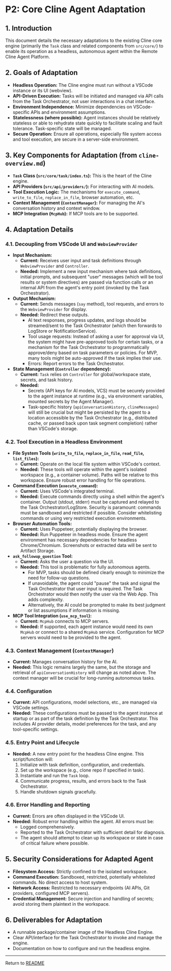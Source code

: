 # P2: Core Cline Agent Adaptation

## 1. Introduction

This document details the necessary adaptations to the existing Cline core engine (primarily the `Task` class and related components from `src/core/`) to enable its operation as a headless, autonomous agent within the Remote Cline Agent Platform.

## 2. Goals of Adaptation

*   **Headless Operation:** The Cline engine must run without a VSCode instance or its UI (webview).
*   **API-Driven Execution:** Tasks will be initiated and managed via API calls from the Task Orchestrator, not user interactions in a chat interface.
*   **Environment Independence:** Minimize dependencies on VSCode-specific APIs and environment assumptions.
*   **Statelessness (where possible):** Agent instances should be relatively stateless or able to rehydrate state quickly to facilitate scaling and fault tolerance. Task-specific state will be managed.
*   **Secure Operation:** Ensure all operations, especially file system access and tool execution, are secure in a server-side environment.

## 3. Key Components for Adaptation (from `cline-overview.md`)

*   **`Task` Class (`src/core/task/index.ts`):** This is the heart of the Cline engine.
*   **API Providers (`src/api/providers/`):** For interacting with AI models.
*   **Tool Execution Logic:** The mechanisms for `execute_command`, `write_to_file`, `replace_in_file`, browser automation, etc.
*   **Context Management (`ContextManager`):** For managing the AI's conversation history and context window.
*   **MCP Integration (`McpHub`):** If MCP tools are to be supported.

## 4. Adaptation Details

### 4.1. Decoupling from VSCode UI and `WebviewProvider`

*   **Input Mechanism:**
    *   **Current:** Receives user input and task definitions through `WebviewProvider` and `Controller`.
    *   **Needed:** Implement a new input mechanism where task definitions, initial prompts, and subsequent "user" messages (which will be tool results or system directives) are passed via function calls or an internal API from the agent's entry point (invoked by the Task Orchestrator).
*   **Output Mechanism:**
    *   **Current:** Sends messages (`say` method), tool requests, and errors to the `WebviewProvider` for display.
    *   **Needed:** Redirect these outputs.
        *   AI text responses, progress updates, and logs should be streamed/sent to the Task Orchestrator (which then forwards to LogStore or NotificationService).
        *   Tool usage requests: Instead of asking a user for approval via UI, the system might have pre-approved tools for certain tasks, or a mechanism for the Task Orchestrator to programmatically approve/deny based on task parameters or policies. For MVP, many tools might be auto-approved if the task implies their use.
        *   Errors: Report errors to the Task Orchestrator.
*   **State Management (`Controller` dependency):**
    *   **Current:** `Task` relies on `Controller` for global/workspace state, secrets, and task history.
    *   **Needed:**
        *   Secrets (API keys for AI models, VCS) must be securely provided to the agent instance at runtime (e.g., via environment variables, mounted secrets by the Agent Manager).
        *   Task-specific history (`apiConversationHistory`, `clineMessages`) will still be crucial but might be persisted by the agent to a location accessible by the Task Orchestrator (e.g., distributed cache, or passed back upon task segment completion) rather than VSCode's storage.

### 4.2. Tool Execution in a Headless Environment

*   **File System Tools (`write_to_file`, `replace_in_file`, `read_file`, `list_files`):**
    *   **Current:** Operate on the local file system within VSCode's context.
    *   **Needed:** These tools will operate within the agent's isolated workspace (e.g., a container volume). Paths will be relative to this workspace. Ensure robust error handling for file operations.
*   **Command Execution (`execute_command`):**
    *   **Current:** Uses VSCode's integrated terminal.
    *   **Needed:** Execute commands directly using a shell within the agent's container. Output (stdout, stderr) must be captured and relayed to the Task Orchestrator/LogStore. Security is paramount: commands must be sandboxed and restricted if possible. Consider whitelisting commands or using very restricted execution environments.
*   **Browser Automation Tools:**
    *   **Current:** Uses Puppeteer, potentially displaying the browser.
    *   **Needed:** Run Puppeteer in headless mode. Ensure the agent environment has necessary dependencies for headless Chrome/Chromium. Screenshots or extracted data will be sent to Artifact Storage.
*   **`ask_followup_question` Tool:**
    *   **Current:** Asks the user a question via the UI.
    *   **Needed:** This tool is problematic for fully autonomous agents.
        *   For MVP, tasks should be defined clearly enough to minimize the need for follow-up questions.
        *   If unavoidable, the agent could "pause" the task and signal the Task Orchestrator that user input is required. The Task Orchestrator would then notify the user via the Web App. This adds complexity.
        *   Alternatively, the AI could be prompted to make its best judgment or list assumptions if information is missing.
*   **MCP Tool Integration (`use_mcp_tool`):**
    *   **Current:** `McpHub` connects to MCP servers.
    *   **Needed:** If supported, each agent instance would need its own `McpHub` or connect to a shared `McpHub` service. Configuration for MCP servers would need to be provided to the agent.

### 4.3. Context Management (`ContextManager`)

*   **Current:** Manages conversation history for the AI.
*   **Needed:** This logic remains largely the same, but the storage and retrieval of `apiConversationHistory` will change as noted above. The context manager will be crucial for long-running autonomous tasks.

### 4.4. Configuration

*   **Current:** API configurations, model selections, etc., are managed via VSCode settings.
*   **Needed:** These configurations must be passed to the agent instance at startup or as part of the task definition by the Task Orchestrator. This includes AI provider details, model preferences for the task, and any tool-specific settings.

### 4.5. Entry Point and Lifecycle

*   **Needed:** A new entry point for the headless Cline engine. This script/function will:
    1.  Initialize with task definition, configuration, and credentials.
    2.  Set up the workspace (e.g., clone repo if specified in task).
    3.  Instantiate and run the `Task` loop.
    4.  Communicate progress, results, and errors back to the Task Orchestrator.
    5.  Handle shutdown signals gracefully.

### 4.6. Error Handling and Reporting

*   **Current:** Errors are often displayed in the VSCode UI.
*   **Needed:** Robust error handling within the agent. All errors must be:
    *   Logged comprehensively.
    *   Reported to the Task Orchestrator with sufficient detail for diagnosis.
    *   The agent should attempt to clean up its workspace or state in case of critical failure where possible.

## 5. Security Considerations for Adapted Agent

*   **Filesystem Access:** Strictly confined to the isolated workspace.
*   **Command Execution:** Sandboxed, restricted, potentially whitelisted commands. No direct access to host system.
*   **Network Access:** Restricted to necessary endpoints (AI APIs, Git providers, configured MCP servers).
*   **Credential Management:** Secure injection and handling of secrets; avoid storing them plaintext in the workspace.

## 6. Deliverables for Adaptation

*   A runnable package/container image of the Headless Cline Engine.
*   Clear API/interface for the Task Orchestrator to invoke and manage the engine.
*   Documentation on how to configure and run the headless engine.

---
Return to [README](../README.md)
